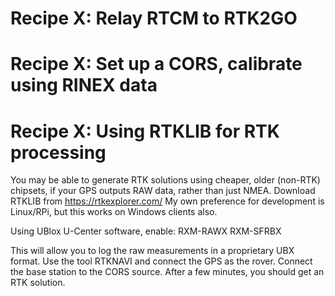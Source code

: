 # Recipe X: Relay RTCM to RTK2GO

# Recipe X: Set up a CORS, calibrate using RINEX data

# Recipe X: Using RTKLIB for RTK processing

You may be able to generate RTK solutions using cheaper, older (non-RTK) chipsets, if your GPS outputs RAW data, rather than just NMEA.
Download RTKLIB from https://rtkexplorer.com/
My own preference for development is Linux/RPi, but this works on Windows clients also.

Using UBlox U-Center software, enable:
RXM-RAWX
RXM-SFRBX

This will allow you to log the raw measurements in a proprietary UBX format.
Use the tool RTKNAVI and connect the GPS as the rover.
Connect the base station to the CORS source.
After a few minutes, you should get an RTK solution.
